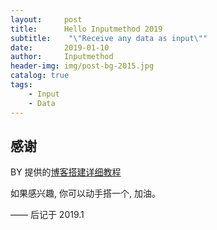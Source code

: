 ```yaml
---
layout:     post
title:      Hello Inputmethod 2019
subtitle:    "\"Receive any data as input\""
date:       2019-01-10
author:     Inputmethod
header-img: img/post-bg-2015.jpg
catalog: true
tags:
    - Input
    - Data
---
```


## 感谢
 
BY 提供的[博客搭建详细教程](https://github.com/qiubaiying/qiubaiying.github.io)

如果感兴趣, 你可以动手搭一个, 加油。

——  后记于 2019.1


